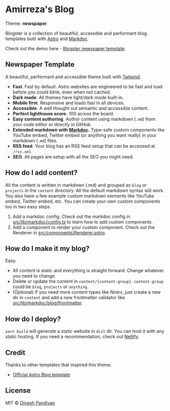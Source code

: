 # Amirreza's Blog

Theme: **newspaper**

Blogster is a collection of beautiful, accessible and performant blog templates built with [Astro](https://astro.build) and [Markdoc](https://markdoc.dev).

Check out the demo here - [Blogster newspaper template](https://blogster-newspaper.netlify.app).

## Newspaper Template

A beautiful, performant and accessible theme built with [Tailwind](https://tailwindcss.com).

- **Fast**. Fast by default. Astro websites are engineered to be fast and load before you could blink, even when not cached.
- **Dark mode**. All themes have light/dark mode built-in.
- **Mobile first**. Responsive and loads fast in all devices.
- **Accessible**. A well thought out semantic and accessible content.
- **Perfect lighthouse score.** 100 across the board.
- **Easy content authoring**. Author content using markdown (`.md`) from your code editor or directly in GitHub.
- **Extended markdown with [Markdoc](https://markdoc.dev).** Type-safe custom components like YouTube embed, Twitter embed (or anything you want really) in your markdown (`.md`) files.
- **RSS feed**. Your blog has an RSS feed setup that can be accessed at `/rss.xml`.
- **SEO**. All pages are setup with all the SEO you might need.

## How do I add content?

All the content is written in markdown (.md) and grouped as `blog` or `projects` in the `content` directory. All the default markdown syntax will work. You also have a few example custom markdown elements like _YouTube embed_, _Twitter embed_, etc. You can create your own custom components too in two easy steps.

1. Add a markdoc config. Check out the markdoc config in [src/lib/markdoc/config.ts](src/lib/markdoc/config.ts) to learn how to add custom components.
2. Add a component to render your custom component. Check out the Renderer in [src/components/Renderer.astro](src/components/Renderer.astro).

## How do I make it my blog?

Easy.

- All content is static and everything is straight forward. Change whatever you need to change.
- Delete or update the content in `content/{content-group}`. `content-group` could be `blog`, `projects` or `anything`.
- (Optional) If you need more content types like _Notes_, just create a new dir in `content` and add a new frontmatter validator like [src/lib/markdoc/blog/frontmatter](src/lib/markdoc/blog/frontmatter).

## How do I deploy?

`yarn build` will generate a static website in `dist` dir. You can host it with any static hosting. If you need a recommendation, check out [Netlify](netlify.com).

## Credit

Thanks to other templates that inspired this theme.

- [Official Astro Blog template](https://github.com/withastro/astro/tree/main/examples/blog)

## License

MIT © [Dinesh Pandiyan](https://github.com/flexdinesh)
